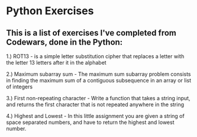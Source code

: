 # Python Exercises
This is a list of exercises I've completed from Codewars, done in the Python: 
-----------------------------------------------------------

1.) ROT13 - is a simple letter substitution cipher that replaces a letter with the letter 13 letters after it in the alphabet

2.) Maximum subarray sum - The maximum sum subarray problem consists in finding the maximum sum of a contiguous subsequence in an array or list of integers

3.) First non-repeating character - Write a function that takes a string input, and returns the first character that is not repeated anywhere in the string

4.) Highest and Lowest - In this little assignment you are given a string of space separated numbers, and have to return the highest and lowest number.
